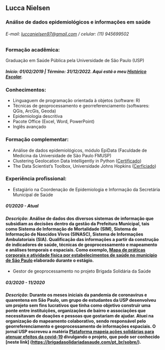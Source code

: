 ## Lucca Nielsen
### Análise de dados epidemiológicos e informações em saúde
###### E-mail: luccanielsen97@gmail.com     /     celular: (11) 945699502

### Formação acadêmica:
Graduação em Saúde Pública pela Universidade de São Paulo (USP)<br> 
<h5> Início: 01/02/2019 | Término: 31/12/2022. Aqui está o meu <a href="https://github.com/Luccan97/Curriculo/blob/main/historicoescolarListar.pdf" target="_blank">Histórico Escolar</a>. </h5>

### Conhecimentos:

- Linguaguem de programação orientada à objetos (software: R)
- Técnicas de geoprocessamento e georreferenciamento (softwares: QGis, ArcGis, Geoda)
- Epidemiologia descritiva
- Pacote Office (Excel, Word, PowerPoint)
- Inglês avançado

### Formação complementar:
- Análise de dados epidemiológicos, módulo EpiData (Faculdade de Medicina da Universidade de São Paulo FMUSP)
- Clustering Geolocation Data Intelligently in Python ([Certificado](https://www.coursera.org/account/accomplishments/certificate/W6BD8XHJXX3Y))
- The Data Scientist’s Toolbox, Universidade Johns Hopkins ([Cerficiado](https://www.coursera.org/account/accomplishments/verify/HGXFJNW43WQZ))

### Experiência profissional:

- Estagiário na Coordenação de Epidemiologia e Informação da Secretária Municipal de Saúde
##### 01/2020 - Atual
#### *Descrição*: Análise de dados dos diversos sistemas de informação que subsidiam as decisões dentro da gestão da Prefeitura Municipal, tais como Sistema de Informação de Mortalidade (SIM), Sistema de Informação de Nascidos Vivos (SINASC), Sistema de Informações Ambulatoriais (SIA). Qualificação das informações a partir da construção de indicadores de saúde, técnicas de geoprocessamento e mapeamento e análises temporais e espaciais. Como exemplo, <a href="https://github.com/Luccan97/Curriculo/blob/main/Mapa_praticas_corporais.pdf" target="_blank">Mapa de práticas corporais e atividade física por estabelecimentos de saúde no município de São Paulo</a> elaborado durante o estágio.

- Gestor de geoprocessamento no projeto Brigada Solidária da Saúde
##### 03/2020 - 11/2020
#### *Descrição*: Durante os meses iniciais da pandemia de coronavírus e quarentena em São Paulo, um grupo de estudantes da USP desenvolveu um projeto sem fins lucrativos que tinha como objetivo construir uma ponte entre instituições, organizações de bairro e associações que necessitavam de doações e pessoas que gostariam de ajudar. Atuei na organização do mapeamento colaborativo, sendo responsável pelo georreferenciamento e geoprocessamento de informações espaciais. O jornal USP escreveu a matéria [Plataforma mapeia ações solidárias para atenuar efeitos da covid-19](https://jornal.usp.br/universidade/plataforma-mapeia-acoes-solidarias-para-atenuar-efeitos-da-covid-19/) divulgando o projeto, que pode ser conhecido [neste link] (https://brigadasolidariadasaude.com/pt_br/sobre/).




